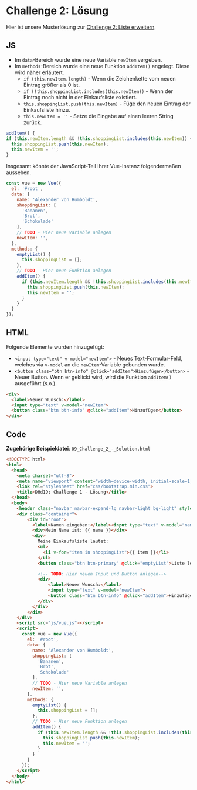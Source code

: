 # Challenge 2: Lösung

Hier ist unsere Musterlösung zur [Challenge 2: Liste erweitern](08_Challenge_2_-_Liste_erweitern.md).

## JS

* Im `data`-Bereich wurde eine neue Variable `newItem` vergeben.
* Im `methods`-Bereich wurde eine neue Funktion `addItem()` angelegt. Diese wird näher erläutert.
  * `if (this.newItem.length)` - Wenn die Zeichenkette vom neuen Eintrag größer als 0 ist.
  * `if (!this.shoppingList.includes(this.newItem))` - Wenn der Eintrag noch nicht in der Einkaufsliste existiert.
  * `this.shoppingList.push(this.newItem)` - Füge den neuen Eintrag der Einkaufsliste hinzu.
  * `this.newItem = ''` - Setze die Eingabe auf einen leeren String zurück.

```js
addItem() {
if (this.newItem.length && !this.shoppingList.includes(this.newItem)) {
  this.shoppingList.push(this.newItem);
  this.newItem = '';
}
```

Insgesamt könnte der JavaScript-Teil Ihrer Vue-Instanz folgendermaßen aussehen.

```js
const vue = new Vue({
  el: '#root',
  data: {
    name: 'Alexander von Humboldt',
    shoppingList: [
      'Bananen',
      'Brot',
      'Schokolade'
    ],
    // TODO - Hier neue Variable anlegen
    newItem: '',
  },
  methods: {
    emptyList() {
      this.shoppingList = [];
    },
    // TODO - Hier neue Funktion anlegen
    addItem() {
      if (this.newItem.length && !this.shoppingList.includes(this.newItem)) {
        this.shoppingList.push(this.newItem);
        this.newItem = '';
      }
    }
  }
});
```

## HTML

Folgende Elemente wurden hinzugefügt:

* `<input type="text" v-model="newItem">` - Neues Text-Formular-Feld, welches via `v-model` an die `newItem`-Variable gebunden wurde.
* `<button class="btn btn-info" @click="addItem">Hinzufügen</button>` - Neuer Button. Wenn er geklickt wird, wird die Funktion `addItem()` ausgeführt (s.o.).

```html
<div>
  <label>Neuer Wunsch:</label>
  <input type="text" v-model="newItem">
  <button class="btn btn-info" @click="addItem">Hinzufügen</button>
</div>
```

## Code

**Zugehörige Beispieldatei**: `09_Challenge_2_-_Solution.html`

```html
<!DOCTYPE html>
<html>
  <head>
    <meta charset="utf-8">
    <meta name="viewport" content="width=device-width, initial-scale=1, shrink-to-fit=no">
    <link rel="stylesheet" href="css/bootstrap.min.css">
    <title>DHd19: Challenge 1 - Lösung</title>
  </head>
  <body>
    <header class="navbar navbar-expand-lg navbar-light bg-light" style="margin-bottom:20px">Challenge 2: Lösung</header>
    <div class="container">
        <div id="root">
          <label>Namen eingeben:</label><input type="text" v-model="name">
          <div>Mein Name ist: {{ name }}</div>
          <div>
            Meine Einkaufsliste lautet:
            <ul>
              <li v-for="item in shoppingList">{{ item }}</li>
            </ul>
            <button class="btn btn-primary" @click="emptyList">Liste leeren</button>

            <!-- TODO: Hier neuen Input und Button anlegen-->
            <div>
                <label>Neuer Wunsch:</label>
                <input type="text" v-model="newItem">
                <button class="btn btn-info" @click="addItem">Hinzufügen</button>
            </div>
          </div>
        </div>
    </div>
    <script src="js/vue.js"></script>
    <script>
      const vue = new Vue({
        el: '#root',
        data: {
          name: 'Alexander von Humboldt',
          shoppingList: [
            'Bananen',
            'Brot',
            'Schokolade'
          ],
          // TODO - Hier neue Variable anlegen
          newItem: '',
        },
        methods: {
          emptyList() {
            this.shoppingList = [];
          },
          // TODO - Hier neue Funktion anlegen
          addItem() {
            if (this.newItem.length && !this.shoppingList.includes(this.newItem)) {
              this.shoppingList.push(this.newItem);
              this.newItem = '';
            }
          }
        }
      });
    </script>
  </body>
</html>
```
